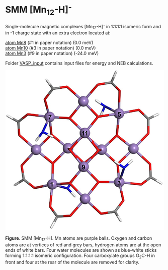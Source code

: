 # SMM [Mn<sub>12</sub>-H]<sup>-</sup>

Single-molecule magnetic complexes [Mn<sub>12</sub>-H]<sup>-</sup> in 1:1:1:1 isomeric form and in -1 charge state with an extra electron located at:

   [atom Mn8](Mn12-H_atom8.xsf)  (#1 in paper notation) (0.0 meV)  
   [atom Mn10](Mn12-H_atom10.xsf) (#3 in paper notation) (0.0 meV)  
   [atom Mn3](Mn12-H_atom3.xsf)  (#9 in paper notation) (-24.0 meV)  
   
   Folder [VASP_input](VASP_input) contains input files for energy and NEB calculations.
   
![GitHub Logo](Mn12-H_n2.jpg)   

**Figure**. SMM [Mn<sub>12</sub>-H]. Mn atoms are purple balls. Oxygen and carbon atoms are at vertices of red and grey bars, hydrogen atoms are at the open ends of white bars. Four water molecules are shown as blue-white sticks forming 1:1:1:1 isomeric configuration. Four carboxylate groups O<sub>2</sub>C-H in front and four at the rear of the molecule are removed for clarity.
